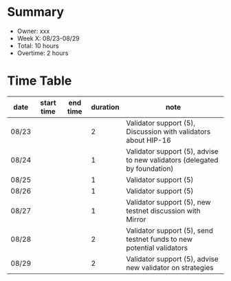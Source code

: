 # Summary
* Owner: xxx
* Week X: 08/23-08/29
* Total: 10 hours
* Overtime: 2 hours

# Time Table
| date  | start time  | end time | duration  |  note |
|---|---|---|---|---|
| 08/23  |   |   | 2  | Validator support (5), Discussion with validators about HIP-16 |
| 08/24  |   |   | 1  | Validator support (5), advise to new validators (delegated by foundation) |
| 08/25  |   |   | 1  | Validator support (5) |
| 08/26  |   |   | 1  | Validator support (5) |
| 08/27  |   |   | 1  | Validator support (5), new testnet discussion with Mirror |
| 08/28  |   |   | 2  | Validator support (5), send testnet funds to new potential validators |
| 08/29  |   |   | 2  | Validator support (5), advise new validator on strategies |
